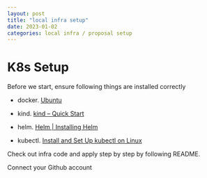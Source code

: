 ```yaml
---
layout: post
title: "local infra setup"
date: 2023-01-02
categories: local infra / proposal setup
---
```

# K8s Setup

Before we start, ensure following things are installed correctly

* docker. [Ubuntu](https://docs.docker.com/engine/install/ubuntu/)
* kind. [kind – Quick Start](https://kind.sigs.k8s.io/docs/user/quick-start/#installation)

* helm. [Helm | Installing Helm](https://helm.sh/docs/intro/install/)
* kubectl. [Install and Set Up kubectl on Linux](https://kubernetes.io/docs/tasks/tools/install-kubectl-linux/)

Check out infra code and apply step by step by following README.

Connect your Github account
